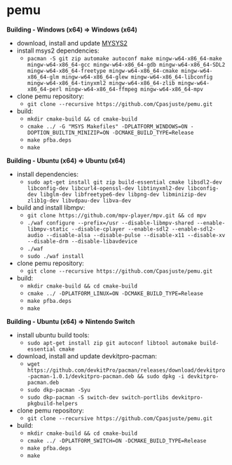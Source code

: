 # pemu

**Building - Windows (x64) => Windows (x64)**
- download, install and update [MYSYS2](http://www.msys2.org/)
- install msys2 dependencies:  
	- `pacman -S git zip automake autoconf make mingw-w64-x86_64-make mingw-w64-x86_64-gcc mingw-w64-x86_64-gdb mingw-w64-x86_64-SDL2 mingw-w64-x86_64-freetype mingw-w64-x86_64-cmake mingw-w64-x86_64-glm mingw-w64-x86_64-glew mingw-w64-x86_64-libconfig mingw-w64-x86_64-tinyxml2 mingw-w64-x86_64-zlib mingw-w64-x86_64-perl mingw-w64-x86_64-ffmpeg mingw-w64-x86_64-mpv`
- clone pemu repository:
	- `git clone --recursive https://github.com/Cpasjuste/pemu.git`
- build:
	- `mkdir cmake-build && cd cmake-build`
	- `cmake ../ -G "MSYS Makefiles" -DPLATFORM_WINDOWS=ON -DOPTION_BUILTIN_MINIZIP=ON -DCMAKE_BUILD_TYPE=Release`
	- `make pfba.deps`
	- `make`

**Building - Ubuntu (x64) => Ubuntu (x64)**
- install dependencies:
	- `sudo apt-get install git zip build-essential cmake libsdl2-dev libconfig-dev libcurl4-openssl-dev libtinyxml2-dev libconfig-dev libglm-dev libfreetype6-dev libpng-dev libminizip-dev zlib1g-dev libvdpau-dev libva-dev`
- build and install libmpv:
    - `git clone https://github.com/mpv-player/mpv.git && cd mpv`
    - `./waf configure --prefix=/usr --disable-libmpv-shared --enable-libmpv-static --disable-cplayer --enable-sdl2 --enable-sdl2-audio --disable-alsa --disable-pulse --disable-x11 --disable-xv --disable-drm --disable-libavdevice`
    - `./waf`
    - `sudo ./waf install`
- clone pemu repository:
	- `git clone --recursive https://github.com/Cpasjuste/pemu.git`
- build:
	- `mkdir cmake-build && cd cmake-build`
	- `cmake ../ -DPLATFORM_LINUX=ON -DCMAKE_BUILD_TYPE=Release`
	- `make pfba.deps`
	- `make`

**Building - Ubuntu (x64) => Nintendo Switch**
- install ubuntu build tools:
	- `sudo apt-get install zip git autoconf libtool automake build-essential cmake`
- download, install and update devkitpro-pacman:
	- `wget https://github.com/devkitPro/pacman/releases/download/devkitpro-pacman-1.0.1/devkitpro-pacman.deb && sudo dpkg -i devkitpro-pacman.deb`
	- `sudo dkp-pacman -Syu`
	- `sudo dkp-pacman -S switch-dev switch-portlibs devkitpro-pkgbuild-helpers`
- clone pemu repository:
	- `git clone --recursive https://github.com/Cpasjuste/pemu.git`
- build:
	- `mkdir cmake-build && cd cmake-build`
	- `cmake ../ -DPLATFORM_SWITCH=ON -DCMAKE_BUILD_TYPE=Release`
	- `make pfba.deps`
	- `make`
